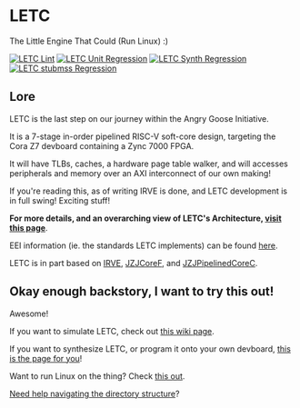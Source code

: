 # LETC

The Little Engine That Could (Run Linux) :)

[![LETC Lint](https://github.com/angry-goose-initiative/letc/actions/workflows/lint.yml/badge.svg)](https://github.com/angry-goose-initiative/letc/actions/workflows/lint.yml)
[![LETC Unit Regression](https://github.com/angry-goose-initiative/letc/actions/workflows/unit.yml/badge.svg)](https://github.com/angry-goose-initiative/letc/actions/workflows/unit.yml)
[![LETC Synth Regression](https://github.com/angry-goose-initiative/letc/actions/workflows/synth.yml/badge.svg)](https://github.com/angry-goose-initiative/letc/actions/workflows/synth.yml)
[![LETC stubmss Regression](https://github.com/angry-goose-initiative/letc/actions/workflows/stubmss.yml/badge.svg)](https://github.com/angry-goose-initiative/letc/actions/workflows/stubmss.yml)

## Lore

LETC is the last step on our journey within the Angry Goose Initiative.

It is a 7-stage in-order pipelined RISC-V soft-core design, targeting the Cora Z7 devboard containing a Zync 7000 FPGA.

It will have TLBs, caches, a hardware page table walker, and will accesses peripherals and memory over an AXI interconnect of our own making!

If you're reading this, as of writing IRVE is done, and LETC development is in full swing! Exciting stuff!

**For more details, and an overarching view of LETC's Architecture, [visit this page](https://github.com/angry-goose-initiative/wiki/wiki/LETC-Architecture-Overview)**.

EEI information (ie. the standards LETC implements) can be found [here](https://github.com/angry-goose-initiative/wiki/wiki/General-EEI-Info).

LETC is in part based on [IRVE](https://github.com/angry-goose-initiative/irve), [JZJCoreF](https://git.jekel.ca/JZJ/jzjcoref), and [JZJPipelinedCoreC](https://git.jekel.ca/JZJ/jzjpipelinedcorec).

## Okay enough backstory, I want to try this out!

Awesome!

If you want to simulate LETC, check out [this wiki page](https://github.com/angry-goose-initiative/wiki/wiki/Simulating-LETC).

If you want to synthesize LETC, or program it onto your own devboard, [this is the page for you](https://github.com/angry-goose-initiative/wiki/wiki/Synthesizing-LETC)!

Want to run Linux on the thing? Check [this out](https://github.com/angry-goose-initiative/wiki/wiki/Linux-shenanigans).

[Need help navigating the directory structure](https://github.com/angry-goose-initiative/wiki/wiki/Directory-Structure#letc)?
